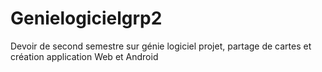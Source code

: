 # Genielogicielgrp2
Devoir de second semestre sur génie logiciel projet, partage de cartes et création application Web et Android
